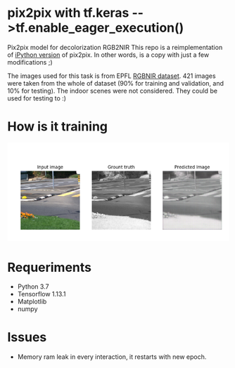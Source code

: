 # pix2pix with tf.keras -->tf.enable_eager_execution()
Pix2pix model for decolorization RGB2NIR
This repo is a reimplementation of [iPython version](https://github.com/tensorflow/tensorflow/blob/r1.13/tensorflow/contrib/eager/python/examples/pix2pix/pix2pix_eager.ipynb) of pix2pix. In other words, is a copy with just a few modifications ;)

The images used for this task is from EPFL [RGBNIR dataset](https://ivrl.epfl.ch/research-2/research-downloads/supplementary_material-cvpr11-index-html/). 421 images were taken from the whole of dataset (90% for training and validation, and 10% for testing). The indoor scenes were not considered. They could be used for testing to :)
# How is it training

<div align='center'>
  <img src="figs/epoch2.png" width="800"/>
</div>

# Requeriments

* Python 3.7
* Tensorflow 1.13.1
* Matplotlib
* numpy

# Issues
* Memory ram leak in every interaction, it restarts with new epoch.


